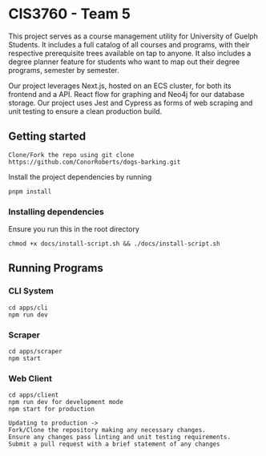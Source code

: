 # CIS3760 - Team 5

This project serves as a course management utility for University of Guelph Students. It includes a full catalog of all courses and programs, with their respective prerequisite trees available on tap to anyone. It also includes a degree planner feature for students who want to map out their degree programs, semester by semester.

Our project leverages Next.js, hosted on an ECS cluster, for both its frontend and a API. React flow for graphing and Neo4j for our database storage. Our project uses Jest and Cypress as forms of web scraping and unit testing to ensure a clean production build.

## Getting started

```text
Clone/Fork the repo using git clone https://github.com/ConorRoberts/dogs-barking.git
```

Install the project dependencies by running

```text
pnpm install
```

### Installing dependencies

Ensure you run this in the root directory

```text
chmod +x docs/install-script.sh && ./docs/install-script.sh
```

## Running Programs

### CLI System

```text
cd apps/cli
npm run dev
```

### Scraper

```text
cd apps/scraper
npm start
```

### Web Client

```text
cd apps/client
npm run dev for development mode
npm start for production

Updating to production ->
Fork/Clone the repository making any necessary changes.
Ensure any changes pass linting and unit testing requirements.
Submit a pull request with a brief statement of any changes
```
